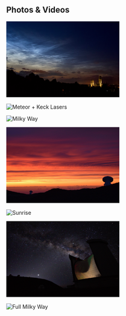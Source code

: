 ## Photos & Videos

<img src="Durham_clouds.jpg" alt="Noctilucent Clouds"
	title="Noctilucent Clouds" width="300" height="200" />

<img src="keck_meteor.jpg" alt="Meteor + Keck Lasers"
	title="Noctilucent Clouds" width="300" height="200" />
	
<img src="mw.JPG" alt="Milky Way"
	title="Noctilucent Clouds" width="300" height="200" />
	
<img src="sunset.JPG" alt="Sunset"
	title="Noctilucent Clouds" width="300" height="200" />
	
<img src="sunrise.JPG" alt="Sunrise"
	title="Noctilucent Clouds" width="300" height="200" />
	
<img src="jcmt.jpg" alt="JCMT"
	title="Noctilucent Clouds" width="300" height="200" />
	
<img src="full_mw.tif" alt="Full Milky Way"
	title="Noctilucent Clouds" width="300" height="200" />
